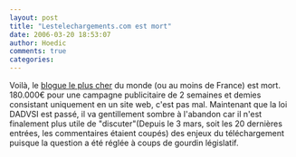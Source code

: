 ```yaml
---
layout: post
title: "Lestelechargements.com est mort"
date: 2006-03-20 18:53:07
author: Hoedic
comments: true
categories: 
---
```



Voilà, le [blogue le plus cher](http://lestelechargements.com/) du monde (ou au moins de France) est mort. 180.000€ pour une campagne publicitaire de 2 semaines et demies consistant uniquement en un site web, c'est pas mal. Maintenant que la loi DADVSI est passé, il va gentillement sombre à l'abandon car il n'est finalement plus utile de "discuter"(Depuis le 3 mars, soit les 20 dernières entrées, les commentaires étaient coupés) des enjeux du téléchargement puisque la question a été réglée à coups de gourdin législatif.